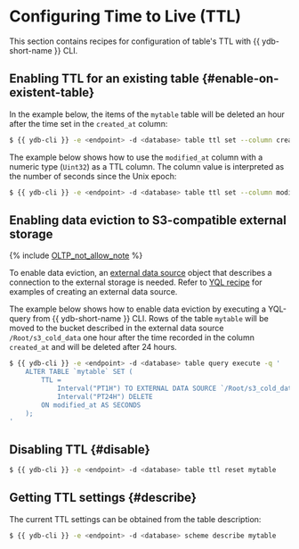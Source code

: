 # Configuring Time to Live (TTL)

This section contains recipes for configuration of table's TTL with {{ ydb-short-name }} CLI.

## Enabling TTL for an existing table {#enable-on-existent-table}

In the example below, the items of the `mytable` table will be deleted an hour after the time set in the `created_at` column:

```bash
$ {{ ydb-cli }} -e <endpoint> -d <database> table ttl set --column created_at --expire-after 3600 mytable
```

The example below shows how to use the `modified_at` column with a numeric type (`Uint32`) as a TTL column. The column value is interpreted as the number of seconds since the Unix epoch:

```bash
$ {{ ydb-cli }} -e <endpoint> -d <database> table ttl set --column modified_at --expire-after 3600 --unit seconds mytable
```

## Enabling data eviction to S3-compatible external storage

{% include [OLTP_not_allow_note](../../_includes/not_allow_for_oltp_note.md) %}

To enable data eviction, an [external data source](../../concepts/datamodel/external_data_source.md) object that describes a connection to the external storage is needed. Refer to [YQL recipe](../yql/ttl.md#enable-tiering-on-existing-tables) for examples of creating an external data source.

The example below shows how to enable data eviction by executing a YQL-query from {{ ydb-short-name }} CLI. Rows of the table `mytable` will be moved to the bucket described in the external data source `/Root/s3_cold_data` one hour after the time recorded in the column `created_at` and will be deleted after 24 hours.

```bash
$ {{ ydb-cli }} -e <endpoint> -d <database> table query execute -q '
    ALTER TABLE `mytable` SET (
        TTL =
            Interval("PT1H") TO EXTERNAL DATA SOURCE `/Root/s3_cold_data`,
            Interval("PT24H") DELETE
        ON modified_at AS SECONDS
    );
'
```

## Disabling TTL {#disable}

```bash
$ {{ ydb-cli }} -e <endpoint> -d <database> table ttl reset mytable
```

## Getting TTL settings {#describe}

The current TTL settings can be obtained from the table description:

```bash
$ {{ ydb-cli }} -e <endpoint> -d <database> scheme describe mytable
```

